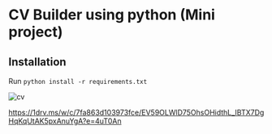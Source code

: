 # CV Builder using python (Mini project)

## Installation
Run `python install -r requirements.txt`

![cv](https://github.com/user-attachments/assets/22613f96-a3b1-4fb2-9bf6-898168730fbf)

https://1drv.ms/w/c/7fa863d103973fce/EV59OLWlD75OhsOHidthL_IBTX7DgHqKqUtAK5pxAnuYgA?e=4uT0An
